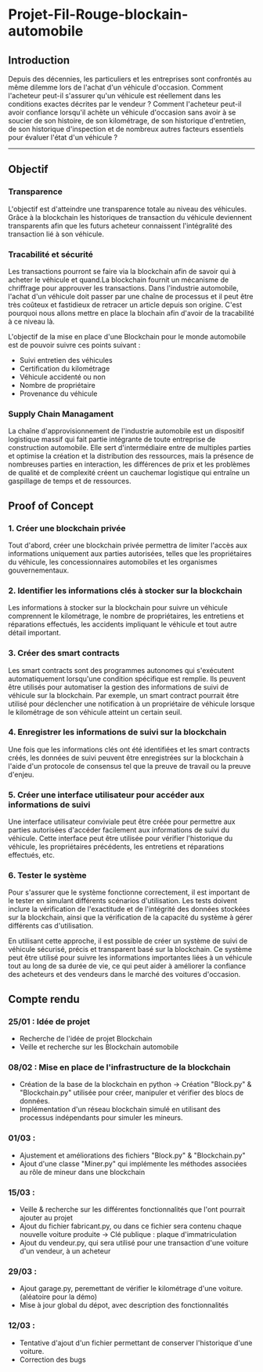 # Projet-Fil-Rouge-blockain-automobile
## Introduction

Depuis des décennies, les particuliers et les entreprises sont confrontés au même dilemme lors de l'achat d'un véhicule d'occasion. Comment l'acheteur peut-il s'assurer qu'un véhicule est réellement dans les conditions exactes décrites par le vendeur ? Comment l'acheteur peut-il avoir confiance lorsqu'il achète un véhicule d'occasion sans avoir à se soucier de son histoire, de son kilométrage, de son historique d'entretien, de son historique d'inspection et de nombreux autres facteurs essentiels pour évaluer l'état d'un véhicule ?

---

## Objectif 
### Transparence 
L'objectif est d'atteindre une transparence totale au niveau des véhicules. Grâce à la blockchain les historiques de transaction du véhicule deviennent transparents afin que les futurs acheteur connaissent l'intégralité des transaction lié à son véhicule.

### Tracabilité et sécurité
Les transactions pourront se faire via la blockchain afin de savoir qui à acheter le véhicule et quand.La blockchain fournit un mécanisme de chriffrage pour approuver les transactions. Dans l'industrie automobile, l'achat d'un véhicule doit passer par une chaîne de processus et il peut être très coûteux et fastidieux de retracer un article depuis son origine. C'est pourquoi nous allons mettre en place la blochain afin d'avoir de la tracabilité à ce niveau là.

L'objectif de la mise en place d'une Blockchain pour le monde automobile est de pouvoir suivre ces points suivant :

* Suivi entretien des véhicules
* Certification du kilométrage
* Véhicule accidenté ou non
* Nombre de propriétaire 
* Provenance du véhicule

### Supply Chain Managament

La chaîne d'approvisionnement de l'industrie automobile est un dispositif logistique massif qui fait partie intégrante de toute entreprise de construction automobile. Elle sert d'intermédiaire entre de multiples parties et optimise la création et la distribution des ressources, mais la présence de nombreuses parties en interaction, les différences de prix et les problèmes de qualité et de complexité créent un cauchemar logistique qui entraîne un gaspillage de temps et de ressources.



## Proof of Concept

### 1. Créer une blockchain privée
Tout d'abord, créer une blockchain privée permettra de limiter l'accès aux informations uniquement aux parties autorisées, telles que les propriétaires du véhicule, les concessionnaires automobiles et les organismes gouvernementaux.

### 2. Identifier les informations clés à stocker sur la blockchain
Les informations à stocker sur la blockchain pour suivre un véhicule comprennent le kilométrage, le nombre de propriétaires, les entretiens et réparations effectués, les accidents impliquant le véhicule et tout autre détail important.

### 3. Créer des smart contracts
Les smart contracts sont des programmes autonomes qui s'exécutent automatiquement lorsqu'une condition spécifique est remplie. Ils peuvent être utilisés pour automatiser la gestion des informations de suivi de véhicule sur la blockchain. Par exemple, un smart contract pourrait être utilisé pour déclencher une notification à un propriétaire de véhicule lorsque le kilométrage de son véhicule atteint un certain seuil.

### 4. Enregistrer les informations de suivi sur la blockchain
Une fois que les informations clés ont été identifiées et les smart contracts créés, les données de suivi peuvent être enregistrées sur la blockchain à l'aide d'un protocole de consensus tel que la preuve de travail ou la preuve d'enjeu.

### 5. Créer une interface utilisateur pour accéder aux informations de suivi
Une interface utilisateur conviviale peut être créée pour permettre aux parties autorisées d'accéder facilement aux informations de suivi du véhicule. Cette interface peut être utilisée pour vérifier l'historique du véhicule, les propriétaires précédents, les entretiens et réparations effectués, etc.

### 6. Tester le système 
Pour s'assurer que le système fonctionne correctement, il est important de le tester en simulant différents scénarios d'utilisation. Les tests doivent inclure la vérification de l'exactitude et de l'intégrité des données stockées sur la blockchain, ainsi que la vérification de la capacité du système à gérer différents cas d'utilisation.

En utilisant cette approche, il est possible de créer un système de suivi de véhicule sécurisé, précis et transparent basé sur la blockchain. Ce système peut être utilisé pour suivre les informations importantes liées à un véhicule tout au long de sa durée de vie, ce qui peut aider à améliorer la confiance des acheteurs et des vendeurs dans le marché des voitures d'occasion.

## Compte rendu 
### 25/01 : Idée de projet 
- Recherche de l'idée de projet Blockchain 
- Veille et recherche sur les Blockchain automobile

### 08/02 : Mise en place de l'infrastructure de la blockchain
- Création de la base de la blockchain en python -> Création "Block.py" & "Blockchain.py" utilisée pour créer, manipuler et vérifier des blocs de données.
- Implémentation d'un réseau blockchain simulé en utilisant des processus indépendants pour simuler les mineurs.

### 01/03 : 
- Ajustement et améliorations des fichiers "Block.py" & "Blockchain.py"
- Ajout d'une classe "Miner.py" qui implémente les méthodes associées au rôle de mineur dans une blockchain

### 15/03 :
- Veille & recherche sur les différentes fonctionnalités que l'ont pourrait ajouter au projet
- Ajout du fichier fabricant.py, ou dans ce fichier sera contenu chaque nouvelle voiture produite -> Clé publique : plaque d'immatriculation
- Ajout du vendeur.py, qui sera utilisé pour une transaction d'une voiture d'un vendeur, à un acheteur
### 29/03 :
- Ajout garage.py, peremettant de vérifier le kilométrage d'une voiture. (aléatoire pour la démo)
- Mise à jour global du dépot, avec description des fonctionnalités
### 12/03 : 
- Tentative d'ajout d'un fichier permettant de conserver l'historique d'une voiture. 
- Correction des bugs

